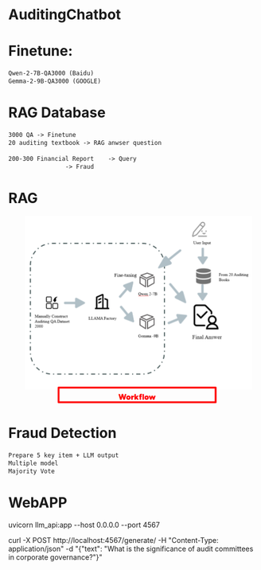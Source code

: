 # AuditingChatbot

# Finetune:
	Qwen-2-7B-QA3000 (Baidu)
	Gemma-2-9B-QA3000 (GOOGLE)

# RAG Database
	3000 QA -> Finetune
	20 auditing textbook -> RAG anwser question

	200-300 Financial Report 	-> Query
	  		 		-> Fraud

# RAG

<img src="https://github.com/Deeyou00/capstone/blob/main/AuditingChatbot-main/statics/rag.png"></img>  	

# Fraud Detection
	Prepare 5 key item + LLM output
	Multiple model
	Majority Vote
	  		 
# WebAPP

uvicorn llm_api:app --host 0.0.0.0 --port 4567

curl -X POST http://localhost:4567/generate/ -H "Content-Type: application/json" -d "{\"text\": \"What is the significance of audit committees in corporate governance?\"}"

